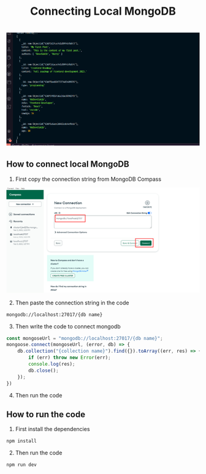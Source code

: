 # <p align="center"> Connecting Local MongoDB </p>

# <p align="center"> <img src="./img/getData.png"> </p>

## How to connect local MongoDB

1. First copy the connection string from MongoDB Compass

<img src="./img/copyurl.png">

2. Then paste the connection string in the code
```bash
mongodb://localhost:27017/{db name}
```

3. Then write the code to connect mongodb

```js
const mongoseUrl = "mongodb://localhost:27017/{db name}";
mongoose.connect(mongoseUrl, (error, db) => {
    db.collection("{collection name}").find({}).toArray((err, res) => {
        if (err) throw new Error(err);
        console.log(res);
        db.close();
    });
})
```

4. Then run the code

## How to run the code

1. First install the dependencies

```bash
npm install
```

2. Then run the code

```bash
npm run dev
```